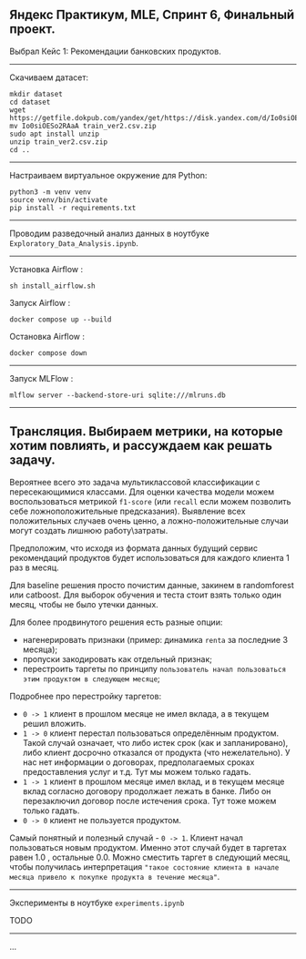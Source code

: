 Яндекс Практикум, MLE, Спринт 6, Финальный проект.
-

Выбрал Кейс 1: Рекомендации банковских продуктов.

---

Скачиваем датасет:

```
mkdir dataset
cd dataset
wget https://getfile.dokpub.com/yandex/get/https://disk.yandex.com/d/Io0siOESo2RAaA
mv Io0siOESo2RAaA train_ver2.csv.zip
sudo apt install unzip
unzip train_ver2.csv.zip
cd ..
```

---

Настраиваем виртуальное окружение для Python:

```
python3 -m venv venv
source venv/bin/activate
pip install -r requirements.txt
```

---

Проводим разведочный анализ данных в ноутбуке `Exploratory_Data_Analysis.ipynb`.

---

Установка Airflow :

`sh install_airflow.sh`

Запуск Airflow :

`docker compose up --build`

Остановка Airflow :

`docker compose down`

---

Запуск MLFlow :

`mlflow server --backend-store-uri sqlite:///mlruns.db`

---

Трансляция. Выбираем метрики, на которые хотим повлиять, и рассуждаем как решать задачу.
-
Вероятнее всего это задача мультиклассовой классификации с пересекающимися классами.
Для оценки качества модели можем воспользоваться метрикой `f1-score` (или `recall` если можем позволить себе ложноположительные предсказания).
Выявление всех положительных случаев очень ценно, а ложно-положительные случаи могут создать лишнюю работу\затраты.

Предположим, что исходя из формата данных будущий сервис рекомендаций продуктов будет использоваться для каждого клиента 1 раз в месяц.

Для baseline решения просто почистим данные, закинем в randomforest или catboost. Для выборок обучения и теста стоит взять только один месяц, чтобы не было утечки данных.

Для более продвинутого решения есть разные опции:
- нагенерировать признаки (пример: динамика `renta` за последние 3 месяца);
- пропуски закодировать как отдельный признак;
- перестроить таргеты по принципу `пользователь начал пользоваться этим продуктом в следующем месяце`;

Подробнее про перестройку таргетов:
- `0 -> 1` клиент в прошлом месяце не имел вклада, а в текущем решил вложить.
- `1 -> 0` клиент перестал пользоваться определённым продуктом. Такой случай означает, что либо истек срок (как и запланировано), либо клиент досрочно отказался от продукта (что нежелательно). У нас нет информации о договорах, предполагаемых сроках предоставления услуг и т.д. Тут мы можем только гадать.
- `1 -> 1` клиент в прошлом месяце имел вклад, и в текущем месяце вклад согласно договору продолжает лежать в банке. Либо он перезаключил договор после истечения срока. Тут тоже можем только гадать.
- `0 -> 0` клиент не пользуется продуктом. 

Самый понятный и полезный случай - `0 -> 1`. Клиент начал пользоваться новым продуктом. Именно этот случай будет в таргетах равен 1.0 , остальные 0.0. Можно сместить таргет в следующий месяц, чтобы получилась интерпретация `"такое состояние клиента в начале месяца привело к покупке продукта в течение месяца"`.

---

Эксперименты в ноутбуке `experiments.ipynb`

TODO

---

...